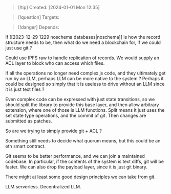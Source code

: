
>[!tip] Created: [2024-01-01 Mon 12:35]

>[!question] Targets: 

>[!danger] Depends: 

If [[2023-12-29 1229 noschema databases|noschema]] is how the record structure needs to be, then what do we need a blockchain for, if we could just use git ?

Could use IPFS raw to handle replicaiton of records.  We would supply an ACL layer to block who can access which files.

If all the operations no longer need complex js code, and they ultimately get run by an LLM, perhaps LLM can be more native to the system ?  Perhaps it could be designed so simply that it is useless to drive without an LLM since it is just text files ?

Even complex code can be expressed with just state transitions, so we should split the library to provide this base layer, and then allow arbitrary extension, where one of those is LLM functions.
Split means it just uses the set state type operations, and the commit of git.  Then changes are submitted as patches.

So are we trying to simply provide git + ACL ?

Something still needs to decide what quorum means, but this could be an eth smart contract.

Git seems to be better performance, and we can join a maintained codebase.  In particular, if the contents of the system is text diffs, git will be faster.
We can also drop the payload layer, since it is just git binary.

There might at least some good design principles we can take from git.

LLM serverless.  Decentralized LLM.